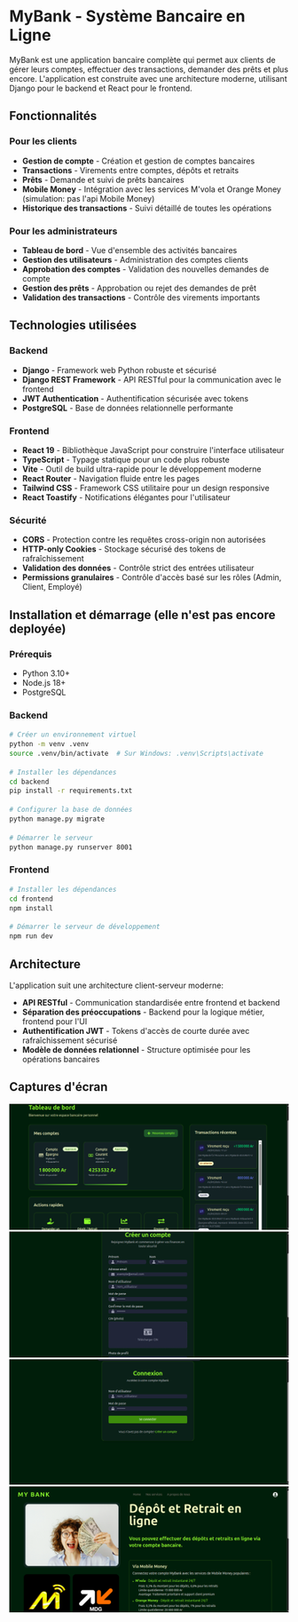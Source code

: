 # MyBank - Système Bancaire en Ligne

MyBank est une application bancaire complète qui permet aux clients de gérer leurs comptes, effectuer des transactions,
demander des prêts et plus encore. L'application est construite avec une architecture moderne, utilisant Django pour le
backend et React pour le frontend.

## Fonctionnalités

### Pour les clients

- **Gestion de compte** - Création et gestion de comptes bancaires
- **Transactions** - Virements entre comptes, dépôts et retraits
- **Prêts** - Demande et suivi de prêts bancaires
- **Mobile Money** - Intégration avec les services M'vola et Orange Money (simulation: pas l'api Mobile Money)
- **Historique des transactions** - Suivi détaillé de toutes les opérations

### Pour les administrateurs

- **Tableau de bord** - Vue d'ensemble des activités bancaires
- **Gestion des utilisateurs** - Administration des comptes clients
- **Approbation des comptes** - Validation des nouvelles demandes de compte
- **Gestion des prêts** - Approbation ou rejet des demandes de prêt
- **Validation des transactions** - Contrôle des virements importants

## Technologies utilisées

### Backend

- **Django** - Framework web Python robuste et sécurisé
- **Django REST Framework** - API RESTful pour la communication avec le frontend
- **JWT Authentication** - Authentification sécurisée avec tokens
- **PostgreSQL** - Base de données relationnelle performante

### Frontend

- **React 19** - Bibliothèque JavaScript pour construire l'interface utilisateur
- **TypeScript** - Typage statique pour un code plus robuste
- **Vite** - Outil de build ultra-rapide pour le développement moderne
- **React Router** - Navigation fluide entre les pages
- **Tailwind CSS** - Framework CSS utilitaire pour un design responsive
- **React Toastify** - Notifications élégantes pour l'utilisateur

### Sécurité

- **CORS** - Protection contre les requêtes cross-origin non autorisées
- **HTTP-only Cookies** - Stockage sécurisé des tokens de rafraîchissement
- **Validation des données** - Contrôle strict des entrées utilisateur
- **Permissions granulaires** - Contrôle d'accès basé sur les rôles (Admin, Client, Employé)

## Installation et démarrage (elle n'est pas encore deployée)

### Prérequis

- Python 3.10+
- Node.js 18+
- PostgreSQL

### Backend

```bash
# Créer un environnement virtuel
python -m venv .venv
source .venv/bin/activate  # Sur Windows: .venv\Scripts\activate

# Installer les dépendances
cd backend
pip install -r requirements.txt

# Configurer la base de données
python manage.py migrate

# Démarrer le serveur
python manage.py runserver 8001
```

### Frontend

```bash
# Installer les dépendances
cd frontend
npm install

# Démarrer le serveur de développement
npm run dev
```

## Architecture

L'application suit une architecture client-serveur moderne:

- **API RESTful** - Communication standardisée entre frontend et backend
- **Séparation des préoccupations** - Backend pour la logique métier, frontend pour l'UI
- **Authentification JWT** - Tokens d'accès de courte durée avec rafraîchissement sécurisé
- **Modèle de données relationnel** - Structure optimisée pour les opérations bancaires

## Captures d'écran

![Dashboard](dashboard.png)
![signup](signup.png)
![login](login.png)
![home](service.png)
